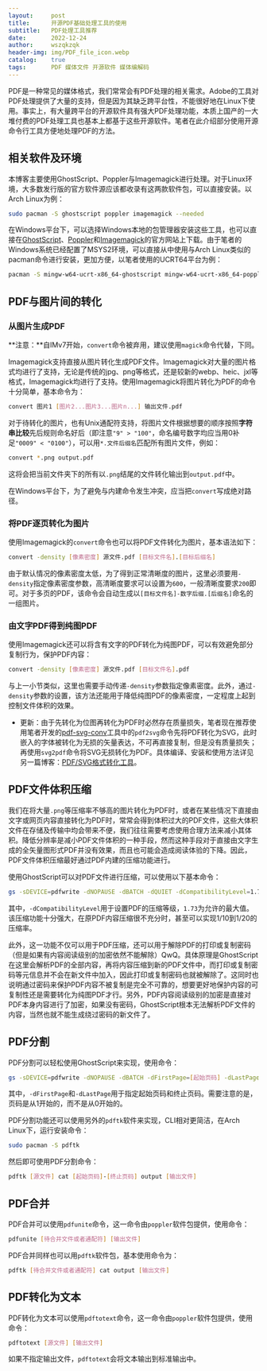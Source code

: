 ```yaml
---
layout:     post
title:      开源PDF基础处理工具的使用
subtitle:   PDF处理工具推荐
date:       2022-12-24
author:     wszqkzqk
header-img: img/PDF_file_icon.webp
catalog:    true
tags:       PDF 媒体文件 开源软件 媒体编解码
---
```


PDF是一种常见的媒体格式，我们常常会有PDF处理的相关需求。Adobe的工具对PDF处理提供了大量的支持，但是因为其缺乏跨平台性，不能很好地在Linux下使用。事实上，有大量跨平台的开源软件具有强大PDF处理功能，本质上国产的一大堆付费的PDF处理工具也基本上都基于这些开源软件。笔者在此介绍部分使用开源命令行工具方便地处理PDF的方法。

## 相关软件及环境

本博客主要使用GhostScript、Poppler与Imagemagick进行处理。对于Linux环境，大多数发行版的官方软件源应该都收录有这两款软件包，可以直接安装。以Arch Linux为例：

```bash
sudo pacman -S ghostscript poppler imagemagick --needed
```

在Windows平台下，可以选择Windows本地的包管理器安装这些工具，也可以直接在[GhostScript](https://www.ghostscript.com/)、[Poppler](https://poppler.freedesktop.org/)和[Imagemagick](https://imagemagick.org/)的官方网站上下载。由于笔者的Windows系统已经配置了MSYS2环境，可以直接从中使用与Arch Linux类似的pacman命令进行安装，更加方便，以笔者使用的UCRT64平台为例：

```bash
pacman -S mingw-w64-ucrt-x86_64-ghostscript mingw-w64-ucrt-x86_64-poppler mingw-w64-ucrt-x86_64-imagemagick --needed
```

## PDF与图片间的转化

### 从图片生成PDF

**注意：**自IMv7开始，`convert`命令被弃用，建议使用`magick`命令代替，下同。

Imagemagick支持直接从图片转化生成PDF文件。Imagemagick对大量的图片格式均进行了支持，无论是传统的jpg、png等格式，还是较新的webp、heic、jxl等格式，Imagemagick均进行了支持。使用Imagemagick将图片转化为PDF的命令十分简单，基本命令为：
```bash
convert 图片1 [图片2...图片3...图片n...] 输出文件.pdf
```

对于待转化的图片，也有Unix通配符支持，将图片文件根据想要的顺序按照**字符串比较**先后规则命名好后（即注意`"9" > "100"`，命名编号数字均应当用0补足`"0009" < "0100"`），可以用`*.文件后缀名`匹配所有图片文件，例如：
```bash
convert *.png output.pdf
```

这将会把当前文件夹下的所有以`.png`结尾的文件转化输出到`output.pdf`中。

在Windows平台下，为了避免与内建命令发生冲突，应当把`convert`写成绝对路径。

### 将PDF逐页转化为图片

使用Imagemagick的`convert`命令也可以将PDF文件转化为图片，基本语法如下：
```bash
convert -density [像素密度] 源文件.pdf [目标文件名].[目标后缀名]
```

由于默认情况的像素密度太低，为了得到正常清晰度的图片，这里必须要用`-density`指定像素密度参数，高清晰度要求可以设置为`600`，一般清晰度要求`200`即可。对于多页的PDF，该命令会自动生成以`[目标文件名]-数字后缀.[后缀名]`命名的一组图片。

### 由文字PDF得到纯图PDF

使用Imagemagick还可以将含有文字的PDF转化为纯图PDF，可以有效避免部分复制行为，保护PDF内容：
```bash
convert -density [像素密度] 源文件.pdf [目标文件名].pdf
```

与上一小节类似，这里也需要手动传递`-density`参数指定像素密度。此外，通过`-density`参数的设置，该方法还能用于降低纯图PDF的像素密度，一定程度上起到控制文件体积的效果。

* 更新：由于先转化为位图再转化为PDF时必然存在质量损失，笔者现在推荐使用笔者开发的[pdf-svg-conv](https://github.com/wszqkzqk/pdf-svg-conv)工具中的`pdf2svg`命令先将PDF转化为SVG，此时嵌入的字体被转化为无损的矢量表达，不可再直接复制，但是没有质量损失；再使用`svg2pdf`命令将SVG无损转化为PDF。具体编译、安装和使用方法详见另一篇博客：[PDF/SVG格式转化工具](https://wszqkzqk.github.io/2025/02/15/PDF-SVG-CONV/)。

## PDF文件体积压缩

我们在将大量`.png`等压缩率不够高的图片转化为PDF时，或者在某些情况下直接由文字或网页内容直接转化为PDF时，常常会得到体积过大的PDF文件，这些大体积文件在存储及传输中均会带来不便，我们往往需要考虑使用合理方法来减小其体积。降低分辨率是减小PDF文件体积的一种手段，然而这种手段对于直接由文字生成的全矢量图形式PDF并没有效果，而且也可能会造成阅读体验的下降。因此，PDF文件体积压缩最好通过PDF内建的压缩功能进行。

使用GhostScript可以对PDF文件进行压缩，可以使用以下基本命令：
```bash
gs -sDEVICE=pdfwrite -dNOPAUSE -dBATCH -dQUIET -dCompatibilityLevel=1.73 -sOutputFile=[目标文件].pdf [源文件].pdf
```

其中，`-dCompatibilityLevel`用于设置PDF的压缩等级，`1.73`为允许的最大值。该压缩功能十分强大，在原PDF内容压缩很不充分时，甚至可以实现1/10到1/20的压缩率。

此外，这一功能不仅可以用于PDF压缩，还可以用于解除PDF的打印或复制密码（但是如果有内容阅读级别的加密依然不能解除）QwQ。具体原理是GhostScript在这里会解析PDF的全部内容，再将内容压缩到新的PDF文件中，而打印或复制密码等元信息并不会在新文件中加入，因此打印或复制密码也就被解除了。这同时也说明通过密码来保护PDF内容不被复制是完全不可靠的，想要更好地保护内容的可复制性还是需要转化为纯图PDF才行。另外，PDF内容阅读级别的加密是直接对PDF本身内容进行了加密，如果没有密码，GhostScript根本无法解析PDF文件的内容，当然也就不能生成绕过密码的新文件了。

## PDF分割

PDF分割可以轻松使用GhostScript来实现，使用命令：

```bash
gs -sDEVICE=pdfwrite -dNOPAUSE -dBATCH -dFirstPage=[起始页码] -dLastPage=[终止页码] -sOutputFile=[输出文件].pdf [源文件].pdf
```

其中，`-dFirstPage`和`-dLastPage`用于指定起始页码和终止页码。需要注意的是，页码是从1开始的，而不是从0开始的。

PDF分割功能还可以使用另外的`pdftk`软件来实现，CLI相对更简洁，在Arch Linux下，运行安装命令：

```bash
sudo pacman -S pdftk
```

然后即可使用PDF分割命令：

```bash
pdftk [源文件] cat [起始页码]-[终止页码] output [输出文件]
```

## PDF合并

PDF合并可以使用`pdfunite`命令，这一命令由`poppler`软件包提供，使用命令：

```bash
pdfunite [待合并文件或者通配符] [输出文件]
```

PDF合并同样也可以用`pdftk`软件包，基本使用命令为：

```bash
pdftk [待合并文件或者通配符] cat output [输出文件]
```

## PDF转化为文本

PDF转化为文本可以使用`pdftotext`命令，这一命令由`poppler`软件包提供，使用命令：

```bash
pdftotext [源文件] [输出文件]
```

如果不指定输出文件，`pdftotext`会将文本输出到标准输出中。

